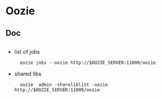 # Oozie

## Doc

##

* list of jobs

        oozie jobs --oozie http://$OOZIE_SERVER:11000/oozie

* shared libs

        oozie  admin -shareliblist -oozie http://$OOZIE_SERVER:11000/oozie
